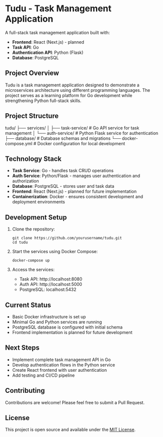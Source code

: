 # Tudu - Task Management Application

A full-stack task management application built with:

- **Frontend**: React (Next.js) - planned
- **Task API**: Go
- **Authentication API**: Python (Flask)
- **Database**: PostgreSQL

## Project Overview

Tudu is a task management application designed to demonstrate a microservices architecture using different programming languages. The project serves as a learning platform for Go development while strengthening Python full-stack skills.

## Project Structure 
tudu/
├── services/
│ ├── task-service/ # Go API service for task management
│ └── auth-service/ # Python Flask service for authentication
├── database/ # Database schemas and migrations
└── docker-compose.yml # Docker configuration for local development

## Technology Stack

- **Task Service**: Go - handles task CRUD operations
- **Auth Service**: Python/Flask - manages user authentication and authorization
- **Database**: PostgreSQL - stores user and task data
- **Frontend**: React (Next.js) - planned for future implementation
- **Containerization**: Docker - ensures consistent development and deployment environments

## Development Setup

1. Clone the repository:
   ```
   git clone https://github.com/yourusername/tudu.git
   cd tudu
   ```

2. Start the services using Docker Compose:
   ```
   docker-compose up
   ```

3. Access the services:
   - Task API: http://localhost:8080
   - Auth API: http://localhost:5000
   - PostgreSQL: localhost:5432

## Current Status

- Basic Docker infrastructure is set up
- Minimal Go and Python services are running
- PostgreSQL database is configured with initial schema
- Frontend implementation is planned for future development

## Next Steps

- Implement complete task management API in Go
- Develop authentication flows in the Python service
- Create React frontend with user authentication
- Add testing and CI/CD pipeline

## Contributing

Contributions are welcome! Please feel free to submit a Pull Request.

## License

This project is open source and available under the [MIT License](LICENSE).